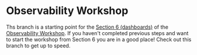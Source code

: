 # Observability Workshop

Ths branch is a starting point for the [Section 6 (dashboards)](https://observability-lab-cse.github.io/observability-lab-workshop/06-dashboards/) of the [Observability Workshop](https://observability-lab-cse.github.io/observability-lab-workshop/). If you haven't completed previous steps and want to start the workshop from Section 6 you are in a good place! Check out this branch to get up to speed.
